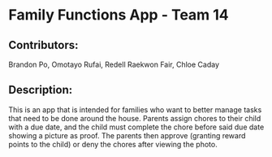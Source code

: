 # Family Functions App - Team 14

## Contributors: 
Brandon Po, Omotayo Rufai, Redell Raekwon Fair, Chloe Caday

## Description: 
This is an app that is intended for families who want to better manage tasks that need to be done around the house. Parents assign chores to their child with a due date, and the child must complete the chore before said due date showing a picture as proof. The parents then approve (granting reward points to the child) or deny the chores after viewing the photo. 
